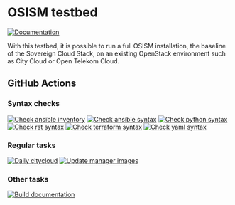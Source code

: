 # OSISM testbed

[![Documentation](https://img.shields.io/static/v1?label=&message=documentation&color=blue)](https://docs.osism.de/testbed)

With this testbed, it is possible to run a full OSISM installation, the baseline
of the Sovereign Cloud Stack, on an existing OpenStack environment such as City
Cloud or Open Telekom Cloud.

## GitHub Actions

### Syntax checks

[![Check ansible inventory](https://github.com/osism/testbed/actions/workflows/check-ansible-inventory.yml/badge.svg)](https://github.com/osism/testbed/actions/workflows/check-ansible-inventory.yml)
[![Check ansible syntax](https://github.com/osism/testbed/actions/workflows/check-ansible-syntax.yml/badge.svg)](https://github.com/osism/testbed/actions/workflows/check-ansible-syntax.yml)
[![Check python syntax](https://github.com/osism/testbed/actions/workflows/check-python-syntax.yml/badge.svg)](https://github.com/osism/testbed/actions/workflows/check-python-syntax.yml)
[![Check rst syntax](https://github.com/osism/testbed/actions/workflows/check-rst-syntax.yml/badge.svg)](https://github.com/osism/testbed/actions/workflows/check-rst-syntax.yml)
[![Check terraform syntax](https://github.com/osism/testbed/actions/workflows/check-terraform-syntax.yml/badge.svg)](https://github.com/osism/testbed/actions/workflows/check-terraform-syntax.yml)
[![Check yaml syntax](https://github.com/osism/testbed/actions/workflows/check-yaml-syntax.yml/badge.svg)](https://github.com/osism/testbed/actions/workflows/check-yaml-syntax.yml)

### Regular tasks

[![Daily citycloud](https://github.com/osism/testbed/actions/workflows/daily-citycloud.yml/badge.svg)](https://github.com/osism/testbed/actions/workflows/daily-citycloud.yml)
[![Update manager images](https://github.com/osism/testbed/actions/workflows/update-manager-images.yml/badge.svg)](https://github.com/osism/testbed/actions/workflows/update-manager-images.yml)

### Other tasks

[![Build documentation](https://github.com/osism/testbed/actions/workflows/build-documentation.yml/badge.svg)](https://github.com/osism/testbed/actions/workflows/build-documentation.yml)
